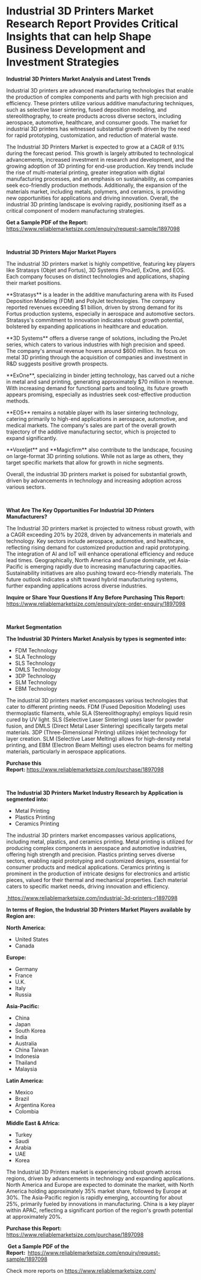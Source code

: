 <p><h1>Industrial 3D Printers Market Research Report Provides Critical Insights that can help Shape Business Development and Investment Strategies</h1></p><p><strong>Industrial 3D Printers Market Analysis and Latest Trends</strong></p>
<p><p>Industrial 3D printers are advanced manufacturing technologies that enable the production of complex components and parts with high precision and efficiency. These printers utilize various additive manufacturing techniques, such as selective laser sintering, fused deposition modeling, and stereolithography, to create products across diverse sectors, including aerospace, automotive, healthcare, and consumer goods. The market for industrial 3D printers has witnessed substantial growth driven by the need for rapid prototyping, customization, and reduction of material waste.</p><p>The Industrial 3D Printers Market is expected to grow at a CAGR of 9.1% during the forecast period. This growth is largely attributed to technological advancements, increased investment in research and development, and the growing adoption of 3D printing for end-use production. Key trends include the rise of multi-material printing, greater integration with digital manufacturing processes, and an emphasis on sustainability, as companies seek eco-friendly production methods. Additionally, the expansion of the materials market, including metals, polymers, and ceramics, is providing new opportunities for applications and driving innovation. Overall, the industrial 3D printing landscape is evolving rapidly, positioning itself as a critical component of modern manufacturing strategies.</p></p>
<p><strong>Get a Sample PDF of the Report:&nbsp;</strong> <a href="https://www.reliablemarketsize.com/enquiry/request-sample/1897098?utm_campaign=1886&utm_medium=2&utm_source=Github&utm_content=ia&utm_term=22022025&utm_id=industrial-3d-printers">https://www.reliablemarketsize.com/enquiry/request-sample/1897098</a></p>
<p>&nbsp;</p>
<p><strong>Industrial 3D Printers Major Market Players</strong></p>
<p><p>The industrial 3D printers market is highly competitive, featuring key players like Stratasys (Objet and Fortus), 3D Systems (ProJet), ExOne, and EOS. Each company focuses on distinct technologies and applications, shaping their market positions.</p><p>**Stratasys** is a leader in the additive manufacturing arena with its Fused Deposition Modeling (FDM) and PolyJet technologies. The company reported revenues exceeding $1 billion, driven by strong demand for its Fortus production systems, especially in aerospace and automotive sectors. Stratasys's commitment to innovation indicates robust growth potential, bolstered by expanding applications in healthcare and education.</p><p>**3D Systems** offers a diverse range of solutions, including the ProJet series, which caters to various industries with high precision and speed. The company's annual revenue hovers around $600 million. Its focus on metal 3D printing through the acquisition of companies and investment in R&D suggests positive growth prospects.</p><p>**ExOne**, specializing in binder jetting technology, has carved out a niche in metal and sand printing, generating approximately $70 million in revenue. With increasing demand for functional parts and tooling, its future growth appears promising, especially as industries seek cost-effective production methods.</p><p>**EOS** remains a notable player with its laser sintering technology, catering primarily to high-end applications in aerospace, automotive, and medical markets. The company's sales are part of the overall growth trajectory of the additive manufacturing sector, which is projected to expand significantly.</p><p>**Voxeljet** and **Magicfirm** also contribute to the landscape, focusing on large-format 3D printing solutions. While not as large as others, they target specific markets that allow for growth in niche segments.</p><p>Overall, the industrial 3D printers market is poised for substantial growth, driven by advancements in technology and increasing adoption across various sectors.</p></p>
<p>&nbsp;</p>
<p><strong>What Are The Key Opportunities For Industrial 3D Printers Manufacturers?</strong></p>
<p><p>The Industrial 3D printers market is projected to witness robust growth, with a CAGR exceeding 20% by 2028, driven by advancements in materials and technology. Key sectors include aerospace, automotive, and healthcare, reflecting rising demand for customized production and rapid prototyping. The integration of AI and IoT will enhance operational efficiency and reduce lead times. Geographically, North America and Europe dominate, yet Asia-Pacific is emerging rapidly due to increasing manufacturing capacities. Sustainability initiatives are also pushing toward eco-friendly materials. The future outlook indicates a shift toward hybrid manufacturing systems, further expanding applications across diverse industries.</p></p>
<p><strong>Inquire or Share Your Questions If Any Before Purchasing This Report:</strong> <a href="https://www.reliablemarketsize.com/enquiry/pre-order-enquiry/1897098?utm_campaign=1886&utm_medium=2&utm_source=Github&utm_content=ia&utm_term=22022025&utm_id=industrial-3d-printers">https://www.reliablemarketsize.com/enquiry/pre-order-enquiry/1897098</a></p>
<p>&nbsp;</p>
<p><strong>Market Segmentation</strong></p>
<p><strong>The Industrial 3D Printers Market Analysis by types is segmented into:</strong></p>
<p><ul><li>FDM Technology</li><li>SLA Technology</li><li>SLS Technology</li><li>DMLS Technology</li><li>3DP Technology</li><li>SLM Technology</li><li>EBM Technology</li></ul></p>
<p><p>The industrial 3D printers market encompasses various technologies that cater to different printing needs. FDM (Fused Deposition Modeling) uses thermoplastic filaments, while SLA (Stereolithography) employs liquid resin cured by UV light. SLS (Selective Laser Sintering) uses laser for powder fusion, and DMLS (Direct Metal Laser Sintering) specifically targets metal materials. 3DP (Three-Dimensional Printing) utilizes inkjet technology for layer creation. SLM (Selective Laser Melting) allows for high-density metal printing, and EBM (Electron Beam Melting) uses electron beams for melting materials, particularly in aerospace applications.</p></p>
<p><strong>Purchase this Report:&nbsp;</strong><a href="https://www.reliablemarketsize.com/purchase/1897098?utm_campaign=1886&utm_medium=2&utm_source=Github&utm_content=ia&utm_term=22022025&utm_id=industrial-3d-printers">https://www.reliablemarketsize.com/purchase/1897098</a></p>
<p>&nbsp;</p>
<p><strong>The Industrial 3D Printers Market Industry Research by Application is segmented into:</strong></p>
<p><ul><li>Metal Printing</li><li>Plastics Printing</li><li>Ceramics Printing</li></ul></p>
<p><p>The industrial 3D printers market encompasses various applications, including metal, plastics, and ceramics printing. Metal printing is utilized for producing complex components in aerospace and automotive industries, offering high strength and precision. Plastics printing serves diverse sectors, enabling rapid prototyping and customized designs, essential for consumer products and medical applications. Ceramics printing is prominent in the production of intricate designs for electronics and artistic pieces, valued for their thermal and mechanical properties. Each material caters to specific market needs, driving innovation and efficiency.</p></p>
<p><a href="https://www.reliablemarketsize.com/industrial-3d-printers-r1897098?utm_campaign=1886&utm_medium=2&utm_source=Github&utm_content=ia&utm_term=22022025&utm_id=industrial-3d-printers">&nbsp;https://www.reliablemarketsize.com/industrial-3d-printers-r1897098</a></p>
<p><strong>In terms of Region, the Industrial 3D Printers Market Players available by Region are:</strong></p>
<p>
    <p> <strong> North America: </strong>
        <ul>
            <li>United States</li>
            <li>Canada</li>
        </ul>
        </p> 
    <p> <strong> Europe: </strong>
        <ul>
            <li>Germany</li>
            <li>France</li>
            <li>U.K.</li>
            <li>Italy</li>
            <li>Russia</li>
        </ul>
        </p> 
    <p> <strong> Asia-Pacific: </strong>
        <ul>
            <li>China</li>
            <li>Japan</li>
            <li>South Korea</li>
            <li>India</li>
            <li>Australia</li>
            <li>China Taiwan</li>
            <li>Indonesia</li>
            <li>Thailand</li>
            <li>Malaysia</li>
        </ul>
        </p> 
    <p> <strong> Latin America: </strong>
        <ul>
            <li>Mexico</li>
            <li>Brazil</li>
            <li>Argentina Korea</li>
            <li>Colombia</li>
        </ul>
        </p> 
    <p> <strong> Middle East & Africa: </strong>
        <ul>
            <li>Turkey</li>
            <li>Saudi</li>
            <li>Arabia</li>
            <li>UAE</li>
            <li>Korea</li>
        </ul>
    </p>
    </p>
<p><p>The Industrial 3D Printers market is experiencing robust growth across regions, driven by advancements in technology and expanding applications. North America and Europe are expected to dominate the market, with North America holding approximately 35% market share, followed by Europe at 30%. The Asia-Pacific region is rapidly emerging, accounting for about 25%, primarily fueled by innovations in manufacturing. China is a key player within APAC, reflecting a significant portion of the region's growth potential at approximately 20%.</p></p>
<p><strong>Purchase this Report: </strong><a href="https://www.reliablemarketsize.com/purchase/1897098?utm_campaign=1886&utm_medium=2&utm_source=Github&utm_content=ia&utm_term=22022025&utm_id=industrial-3d-printers">https://www.reliablemarketsize.com/purchase/1897098</a></p>
<p>&nbsp;<strong>Get a Sample PDF of the Report:&nbsp;&nbsp;</strong><a href="https://www.reliablemarketsize.com/enquiry/request-sample/1897098?utm_campaign=1886&utm_medium=2&utm_source=Github&utm_content=ia&utm_term=22022025&utm_id=industrial-3d-printers">https://www.reliablemarketsize.com/enquiry/request-sample/1897098</a></p>
<p><strong></strong></p>
<p>Check more reports on <a href="https://www.reliablemarketsize.com/?utm_campaign=1886&utm_medium=2&utm_source=Github&utm_content=ia&utm_term=22022025&utm_id=industrial-3d-printers">https://www.reliablemarketsize.com/</a></p>